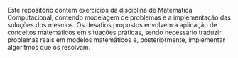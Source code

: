 Este repositório contem exercícios da disciplina de Matemática Computacional, contendo modelagem de problemas e a implementação das soluções dos mesmos. Os desafios propostos envolvem a aplicação de conceitos matemáticos em situações práticas, sendo necessário traduzir problemas reais em modelos matemáticos e, posteriormente, implementar algoritmos que os resolvam.
